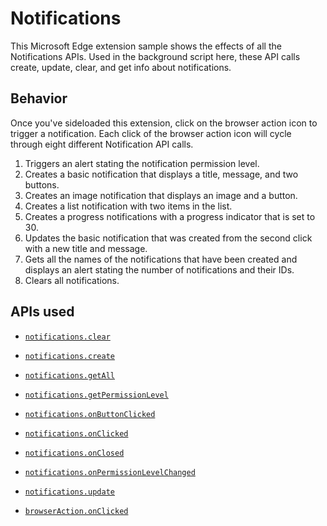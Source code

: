 # Notifications

This Microsoft Edge extension sample shows the effects of all the Notifications APIs.
Used in the background script here, these API calls create, update, clear, and get info about notifications. 

## Behavior

Once you've sideloaded this extension, click on the browser action icon to trigger a notification.
Each click of the browser action icon will cycle through eight different Notification API calls.

1. Triggers an alert stating the notification permission level.
2. Creates a basic notification that displays a title, message, and two buttons.
3. Creates an image notification that displays an image and a button.
4. Creates a list notification with two items in the list.
5. Creates a progress notifications with a progress indicator that is set to 30.
6. Updates the basic notification that was created from the second click with a new title and message.
7. Gets all the names of the notifications that have been created and displays an alert stating the number of notifications and their IDs.
8. Clears all notifications.


## APIs used
- [`notifications.clear`](https://developer.mozilla.org/en-US/docs/Mozilla/Add-ons/WebExtensions/API/notifications/clear)
- [`notifications.create`](https://developer.mozilla.org/en-US/docs/Mozilla/Add-ons/WebExtensions/API/notifications/create)
- [`notifications.getAll`](https://developer.mozilla.org/en-US/docs/Mozilla/Add-ons/WebExtensions/API/notifications/getAll)
- [`notifications.getPermissionLevel`]()
- [`notifications.onButtonClicked`](https://developer.mozilla.org/en-US/docs/Mozilla/Add-ons/WebExtensions/API/notifications/onButtonClicked)
- [`notifications.onClicked`](https://developer.mozilla.org/en-US/docs/Mozilla/Add-ons/WebExtensions/API/notifications/onClicked)
- [`notifications.onClosed`](https://developer.mozilla.org/en-US/docs/Mozilla/Add-ons/WebExtensions/API/notifications/onClosed)
- [`notifications.onPermissionLevelChanged`]()
- [`notifications.update`](https://developer.mozilla.org/en-US/docs/Mozilla/Add-ons/WebExtensions/API/notifications/update)

- [`browserAction.onClicked`](https://developer.mozilla.org/en-US/Add-ons/WebExtensions/API/browserAction/onClicked)
